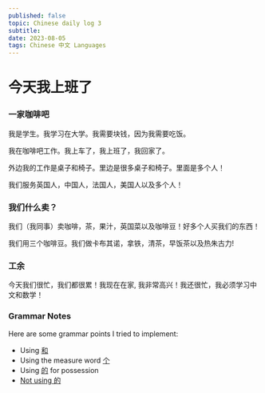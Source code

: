 ```yaml
---
published: false
topic: Chinese daily log 3
subtitle: 
date: 2023-08-05
tags: Chinese 中文 Languages
---
```


# 今天我上班了

### 一家咖啡吧

我是学生。我学习在大学。我需要块钱，因为我需要吃饭。

我在咖啡吧工作。我上车了，我上班了，我回家了。

外边我的工作是桌子和椅子。里边是很多桌子和椅子。里面是多个人！

我们服务英国人，中国人，法国人，美国人以及多个人！

### 我们什么卖？

我们（我同事）卖咖啡，茶，果汁，英国菜以及咖啡豆！好多个人买我们的东西！

我们用三个咖啡豆。我们做卡布其诺，拿铁，清茶，早饭茶以及热朱古力!

### 工余

今天我们很忙，我们都很累！我现在在家, 我非常高兴！我还很忙，我必须学习中文和数学！

### Grammar Notes
Here are some grammar points I tried to implement:
- Using [和](https://resources.allsetlearning.com/chinese/grammar/Expressing_"and"_with_"he")
- Using the measure word [个](https://resources.allsetlearning.com/chinese/grammar/Measure_word_"ge")
- Using [的](https://resources.allsetlearning.com/chinese/grammar/Expressing_close_possession_with_"de") for possession
- [Not using 的](https://resources.allsetlearning.com/chinese/grammar/Expressing_close_possession_without_"de")
